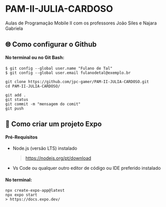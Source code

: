 # PAM-II-JULIA-CARDOSO
Aulas de Programação Mobile II com os professores João Siles e Najara Gabriela

## :globe_with_meridians: Como configurar o Github 

#### No terminal ou no Git Bash: 

    $ git config --global user.name "Fulano de Tal"
    $ git config --global user.email fulanodetal@exemplo.br

    git clone https://github.com/jpc-gamer/PAM-II-JULIA-CARDOSO.git  
    cd PAM-II-JULIA-CARDOSO/

    git add .
    git status 
    git commit -m "mensagem do comit"
    git push 

## :page_with_curl: Como criar um projeto Expo 

#### Pré-Requisitos

- Node.js (versão LTS) instalado
     > https://nodejs.org/pt/download

- Vs Code ou qualquer outro editor de código ou IDE preferido instalado 

#### No terminal: 

    npx create-expo-app@latest
    npx expo start 
    > https://docs.expo.dev/ 
